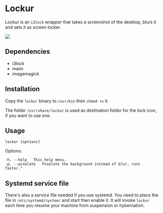 # Lockur

Lockur is an ```i3lock``` wrapper that takes a screenshot of the desktop, blurs it and sets it as screen locker.

![](https://files.catbox.moe/rdi8k0.png)

## Dependencies

- i3lock
- maim
- imagemagick

## Installation

Copy the ```lockur``` binary to ```/usr/bin``` then ```chmod +x``` it.

The folder ```/usr/share/lockur``` is used as destination folder for the lock icon, if you want to use one.

## Usage

```lockur [options]```

Options:

    -h, --help   This help menu.
    -p, --pixelate   Pixelate the background instead of blur, runs faster."

## Systemd service file

There's also a service file needed if you use systemd. You need to place the file in ```/etc/systemd/system/``` and start then enable it. It will invoke ```lockur``` each time you resume your machine from suspension or hybernation.
